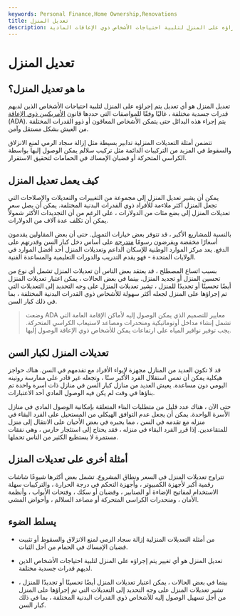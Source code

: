 ```yaml
---
keywords: Personal Finance,Home Ownership,Renovations
title: تعديل المنزل
description: يشير تعديل المنزل إلى أي تغيير يتم إجراؤه على المنزل لتلبية احتياجات الأشخاص ذوي الإعاقات المادية.
---
```


# تعديل المنزل
## ما هو تعديل المنزل؟

تعديل المنزل هو أي تعديل يتم إجراؤه على المنزل لتلبية احتياجات الأشخاص الذين لديهم قدرات جسدية مختلفة ، غالبًا وفقًا للمواصفات التي حددها قانون [الأمريكيين ذوي الإعاقة](/americans-with-disabilities-act-ada) (ADA). يتم إجراء هذه البدائل حتى يتمكن الأشخاص المعاقون أو ذوو القدرات المختلفة من العيش بشكل مستقل وآمن.

تتضمن أمثلة التعديلات المنزلية تدابير بسيطة مثل إزالة سجاد الرمي لمنع الانزلاق والسقوط في المزيد من التركيبات الدائمة مثل تركيب سلالم يمكن الوصول إليها بواسطة الكراسي المتحركة أو قضبان الإمساك في الحمامات لتحقيق الاستقرار.

## كيف يعمل تعديل المنزل

يمكن أن يشير تعديل المنزل إلى مجموعة من التغييرات والتعديلات والإصلاحات التي تجعل المنزل أكثر ملاءمة للأفراد ذوي القدرات البدنية المختلفة. يمكن أن يصل سعر تعديلات المنزل إلى بضع مئات من الدولارات ، على الرغم من أن التجديدات الأكثر شمولاً يمكن أن تكلف عدة آلاف من الدولارات.

بالنسبة للمشاريع الأكبر ، قد تتوفر بعض خيارات التمويل. حتى أن بعض المقاولين يقدمون أسعارًا مخفضة ويفرضون رسومًا [متدرجة](/sliding-scale) على أساس دخل كبار السن وقدرتهم على الدفع. يعد مركز الموارد الوطنية للإسكان الداعم وتعديلات المنزل أحد أفضل الموارد في الولايات المتحدة - فهو يقدم التدريب والدورات التعليمية والمساعدة الفنية.

بسبب اتساع المصطلح ، قد يعتقد بعض الناس أن تعديلات المنزل تشمل أي نوع من تحسين المنزل أو تجديد المنزل. بينما في بعض الحالات ، يمكن اعتبار تعديلات المنزل أيضًا تحسينًا أو تجديدًا للمنزل ، تشير تعديلات المنزل على وجه التحديد إلى التعديلات التي تم إجراؤها على المنزل لجعله أكثر سهولة للأشخاص ذوي القدرات البدنية المختلفة ، بما في ذلك كبار السن.

> وضعت ADA معايير للتصميم الذي يمكن الوصول إليه لأماكن الإقامة العامة التي تشمل إنشاء مداخل أوتوماتيكية ومنحدرات ومصاعد لاستيعاب الكراسي المتحركة. يجب توفير نوافير المياه على ارتفاعات يمكن للأشخاص ذوي الإعاقة الوصول إليها.

>

## تعديلات المنزل لكبار السن

قد لا تكون العديد من المنازل مجهزة لإيواء الأفراد مع تقدمهم في السن. هناك حواجز هيكلية يمكن أن تمس استقلال الفرد الأكبر سنًا ، وتجعله غير قادر على ممارسة روتينه اليومي دون مساعدة. يعيش العديد من منازل كبار السن في منازل ذات أسرة واحدة تم بناؤها في وقت لم يكن فيه الوصول المادي أحد الاعتبارات.

حتى الآن ، هناك عدد قليل من متطلبات البناء المتعلقة بإمكانية الوصول المادي في منازل الأسرة الواحدة. يمكن أن يجعل عدم التوافق الهيكلي من المستحيل على الفرد البقاء في منزله مع تقدمه في السن ، مما يجبره في بعض الأحيان على الانتقال إلى منزل للمتقاعدين. إذا قرر الفرد البقاء في منزله ، فقد يحتاج إلى استئجار حارس ، وهي نفقات مستمرة لا يستطيع الكثير من الناس تحملها.

## أمثلة أخرى على تعديلات المنزل

تتراوح تعديلات المنزل في السعر ونطاق المشروع. تشمل بعض أكثرها شيوعًا شاشات رقمية أكبر لأجهزة الكمبيوتر ، وأجهزة التحكم في درجة الحرارة ، والتركيبات سهلة الاستخدام لمفاتيح الإضاءة أو الصنابير ، وقضبان أو سكك ، وفتحات الأبواب ، وأنظمة الأمان ، ومنحدرات الكراسي المتحركة أو مصاعد السلالم ، وأحواض المشي.

## يسلط الضوء

- من أمثلة التعديلات المنزلية إزالة سجاد الرمي لمنع الانزلاق والسقوط أو تثبيت قضبان الإمساك في الحمام من أجل الثبات.

- تعديل المنزل هو أي تغيير يتم إجراؤه على المنزل لتلبية احتياجات الأشخاص الذين لديهم قدرات جسدية مختلفة.

- بينما في بعض الحالات ، يمكن اعتبار تعديلات المنزل أيضًا تحسينًا أو تجديدًا للمنزل ، تشير تعديلات المنزل على وجه التحديد إلى التعديلات التي تم إجراؤها على المنزل من أجل تسهيل الوصول إليه للأشخاص ذوي القدرات البدنية المختلفة ، بما في ذلك كبار السن.


